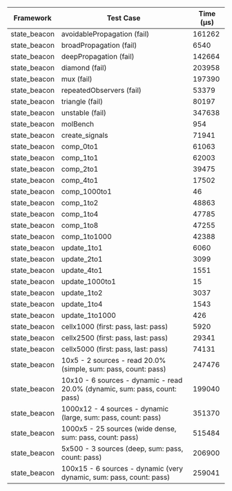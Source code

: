 | Framework | Test Case | Time (μs) |
| --- | --- | --- |
| state_beacon | avoidablePropagation (fail) | 161262 |
| state_beacon | broadPropagation (fail) | 6540 |
| state_beacon | deepPropagation (fail) | 142664 |
| state_beacon | diamond (fail) | 203958 |
| state_beacon | mux (fail) | 197390 |
| state_beacon | repeatedObservers (fail) | 53379 |
| state_beacon | triangle (fail) | 80197 |
| state_beacon | unstable (fail) | 347638 |
| state_beacon | molBench | 954 |
| state_beacon | create_signals | 71941 |
| state_beacon | comp_0to1 | 61063 |
| state_beacon | comp_1to1 | 62003 |
| state_beacon | comp_2to1 | 39475 |
| state_beacon | comp_4to1 | 17502 |
| state_beacon | comp_1000to1 | 46 |
| state_beacon | comp_1to2 | 48863 |
| state_beacon | comp_1to4 | 47785 |
| state_beacon | comp_1to8 | 47255 |
| state_beacon | comp_1to1000 | 42388 |
| state_beacon | update_1to1 | 6060 |
| state_beacon | update_2to1 | 3099 |
| state_beacon | update_4to1 | 1551 |
| state_beacon | update_1000to1 | 15 |
| state_beacon | update_1to2 | 3037 |
| state_beacon | update_1to4 | 1543 |
| state_beacon | update_1to1000 | 426 |
| state_beacon | cellx1000 (first: pass, last: pass) | 5920 |
| state_beacon | cellx2500 (first: pass, last: pass) | 29341 |
| state_beacon | cellx5000 (first: pass, last: pass) | 74131 |
| state_beacon | 10x5 - 2 sources - read 20.0% (simple, sum: pass, count: pass) | 247476 |
| state_beacon | 10x10 - 6 sources - dynamic - read 20.0% (dynamic, sum: pass, count: pass) | 199040 |
| state_beacon | 1000x12 - 4 sources - dynamic (large, sum: pass, count: pass) | 351370 |
| state_beacon | 1000x5 - 25 sources (wide dense, sum: pass, count: pass) | 515484 |
| state_beacon | 5x500 - 3 sources (deep, sum: pass, count: pass) | 206900 |
| state_beacon | 100x15 - 6 sources - dynamic (very dynamic, sum: pass, count: pass) | 259041 |
